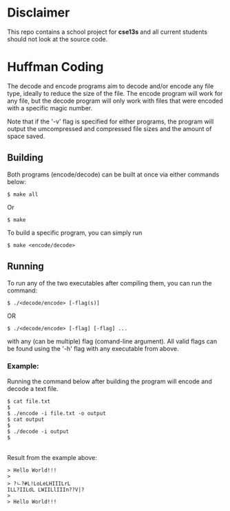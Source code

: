 # Disclaimer
This repo contains a school project for <strong> cse13s </strong> and all current students should not look at the source code.

# Huffman Coding
The decode and encode programs aim to decode and/or encode any file type, ideally to reduce the size of the file. The
encode program will work for any file, but the decode program will only work with files that were encoded with a
specific magic number.

Note that if the '-v' flag is specified for either programs, the program will output the umcompressed and compressed
file sizes and the amount of space saved.

## Building 

Both programs (encode/decode) can be built at once via either commands below:
```
$ make all
```
Or 
```
$ make 
```

To build a specific program, you can simply run
```
$ make <encode/decode>
```


## Running

To run any of the two executables after compiling them, you can run the command:
```
$ ./<decode/encode> [-flag(s)]
```
OR
```
$ ./<decode/encode> [-flag] [-flag] ...
```
with any (can be multiple) flag (comand-line argument). All valid flags can be found using the '-h' flag with any executable from above.

### Example:
Running the command below after building the program will encode and \
decode a text file.
```
$ cat file.txt
$ 
$ ./encode -i file.txt -o output
$ cat output
$
$ ./decode -i output
$
```
\
Result from the example above:
```
> Hello World!!!
>
> ?ﾤ?#L!LoLeLHIIILrL
ILL?IILdL LWIILlIIIn??V|?
>
> Hello World!!!
```
